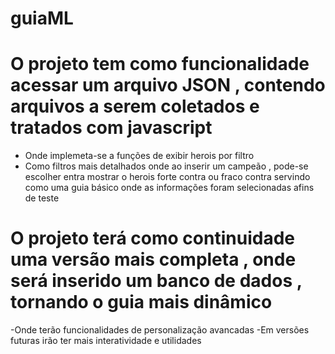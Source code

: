 # guiaML

# O projeto tem como funcionalidade acessar um arquivo JSON , contendo arquivos a serem coletados e tratados com javascript 
- Onde implemeta-se a funções de exibir herois por filtro 
- Como filtros mais detalhados onde ao inserir um campeão , pode-se escolher entra mostrar o herois forte contra ou fraco contra servindo como uma guia básico onde as informações foram selecionadas afins de teste
# O projeto terá como continuidade uma versão mais completa , onde será inserido um banco de dados , tornando o guia mais dinâmico 
-Onde terão funcionalidades de personalização avancadas 
-Em versões futuras irão ter mais interatividade e utilidades
